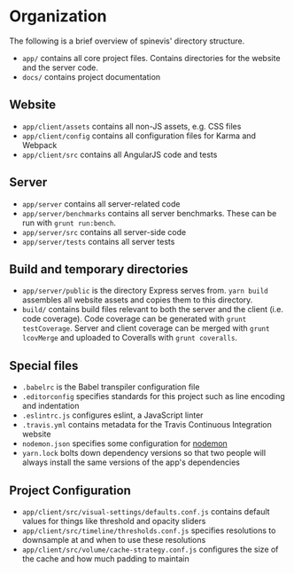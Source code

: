 # Organization

The following is a brief overview of spinevis' directory structure.

 - `app/` contains all core project files. Contains directories for the website and the server code.
 - `docs/` contains project documentation

## Website

 - `app/client/assets` contains all non-JS assets, e.g. CSS files
 - `app/client/config` contains all configuration files for Karma and Webpack
 - `app/client/src` contains all AngularJS code and tests

## Server

 - `app/server` contains all server-related code
 - `app/server/benchmarks` contains all server benchmarks. These can be run with `grunt run:bench`.
 - `app/server/src` contains all server-side code
 - `app/server/tests` contains all server tests

## Build and temporary directories

 - `app/server/public` is the directory Express serves from. `yarn build` assembles all website assets and copies them to this directory.
 - `build/` contains build files relevant to both the server and the client (i.e. code coverage). Code coverage can be generated with `grunt testCoverage`. Server and client coverage can be merged with `grunt lcovMerge` and uploaded to Coveralls with `grunt coveralls`.

## Special files

 - `.babelrc` is the Babel transpiler configuration file
 - `.editorconfig` specifies standards for this project such as line encoding and indentation
 - `.eslintrc.js` configures eslint, a JavaScript linter
 - `.travis.yml` contains metadata for the Travis Continuous Integration website
 - `nodemon.json` specifies some configuration for [nodemon](https://github.com/remy/nodemon)
 - `yarn.lock` bolts down dependency versions so that two people will always install the same versions of the app's dependencies

## Project Configuration

 - `app/client/src/visual-settings/defaults.conf.js` contains default values for things like threshold and opacity sliders
 - `app/client/src/timeline/thresholds.conf.js` specifies resolutions to downsample at and when to use these resolutions
 - `app/client/src/volume/cache-strategy.conf.js` configures the size of the cache and how much padding to maintain
